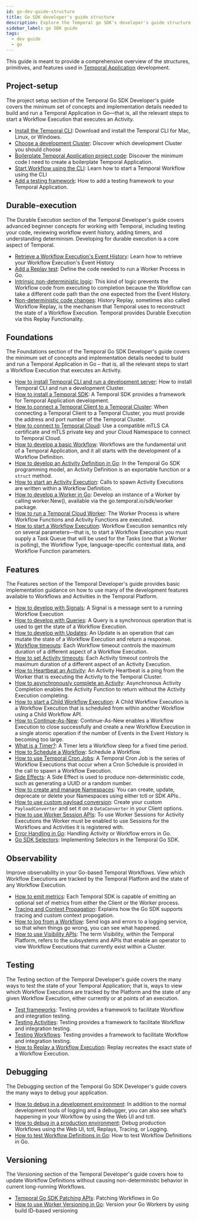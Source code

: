 ```yaml
---
id: go-dev-guide-structure
title: Go SDK developer's guide structure
description: Explore the Temporal go SDK's developer's guide structure.
sidebar_label: go SDK guide
tags:
  - dev guide
  - go
---
```


This guide is meant to provide a comprehensive overview of the structures, primitives, and features used in [Temporal Application](/temporal#temporal-application) development.

## Project-setup

The project setup section of the Temporal Go SDK Developer's guide covers the minimum set of concepts and implementation details needed to build and run a Temporal Application in Go—that is, all the relevant steps to start a Workflow Execution that executes an Activity.

- [Install the Temporal CLI](/go/chapter-project-setup/install-cli): Download and install the Temporal CLI for Mac, Linux, or Windows.
- [Choose a development Cluster](/go/chapter-project-setup/choose-dev-cluster): Discover which development Cluster you should choose
- [Boilerplate Temporal Application project code](/go/chapter-project-setup/project-structure): Discover the minimum code I need to create a boilerplate Temporal Application.
- [Start Workflow using the CLI](/go/chapter-project-setup/backgroundcheck-boilerplate-start-workflow): Learn how to start a Temporal Workflow using the CLI
- [Add a testing framework](/go/generated/backgroundcheck-boilerplate-add-test-framework): How to add a testing framework to your Temporal Application.

## Durable-execution

The Durable Execution section of the Temporal Developer's guide covers advanced beginner concepts for working with Temporal, including testing your code, reviewing workflow event history, adding timers, and understanding determinism. Developing for durable execution is a core aspect of Temporal.

- [Retrieve a Workflow Execution's Event History](/go/chapter-durable-execution/retrieve-event-history): Learn how to retrieve your Workflow Execution's Event History
- [Add a Replay test](/go/generated/add-replay-test-to-background-check-workflow): Define the code needed to run a Worker Process in Go.
- [Intrinsic non-deterministic logic](/go/generated/backgroundcheck-replay-intrinsic-non-determinism): This kind of logic prevents the Workflow code from executing to completion because the Workflow can take a different code path than the one expected from the Event History.
- [Non-deterministic code changes](/go/chapter-durable-execution/non-deterministic-code-changes): History Replay, sometimes also called Workflow Replay, is the mechanism that Temporal uses to reconstruct the state of a Workflow Execution. Temporal provides Durable Execution via this Replay Functionality.

## Foundations

The Foundations section of the Temporal Go SDK Developer's guide covers the minimum set of concepts and implementation details needed to build and run a Temporal Application in Go – that is, all the relevant steps to start a Workflow Execution that executes an Activity.

- [How to install Temporal CLI and run a development server](/self-hosted/how-to-install-temporal-cli): How to install Temporal CLI and run a development Cluster.
- [How to install a Temporal SDK](/go/add-sdk): A Temporal SDK provides a framework for Temporal Application development.
- [How to connect a Temporal Client to a Temporal Cluster](/go/connect-to-a-dev-cluster): When connecting a Temporal Client to a Temporal Cluster, you must provide the address and port number of the Temporal Cluster.
- [How to connect to Temporal Cloud](/go/connect-to-temporal-cloud): Use a compatible mTLS CA certificate and mTLS private key and your Cloud Namespace to connect to Temporal Cloud.
- [How to develop a basic Workflow](/go/developing-workflows): Workflows are the fundamental unit of a Temporal Application, and it all starts with the development of a Workflow Definition.
- [How to develop an Activity Definition in Go](/go/generated/how-to-develop-an-activity-definition-in-go): In the Temporal Go SDK programming model, an Activity Definition is an exportable function or a `struct` method.
- [How to start an Activity Execution](/go/spawning-activities): Calls to spawn Activity Executions are written within a Workflow Definition.
- [How to develop a Worker in Go](/go/generated/how-to-develop-a-worker-in-go): Develop an instance of a Worker by calling worker.New(), available via the go.temporal.io/sdk/worker package.
- [How to run a Temporal Cloud Worker](/go/run-a-temporal-cloud-worker): The Worker Process is where Workflow Functions and Activity Functions are executed.
- [How to start a Workflow Execution](/go/spawning-workflows): Workflow Execution semantics rely on several parameters—that is, to start a Workflow Execution you must supply a Task Queue that will be used for the Tasks (one that a Worker is polling), the Workflow Type, language-specific contextual data, and Workflow Function parameters.

## Features

The Features section of the Temporal Developer's guide provides basic implementation guidance on how to use many of the development features available to Workflows and Activities in the Temporal Platform.

- [How to develop with Signals](/go/signals): A Signal is a message sent to a running Workflow Execution
- [How to develop with Queries](/go/queries): A Query is a synchronous operation that is used to get the state of a Workflow Execution.
- [How to develop with Updates](/go/updates): An Update is an operation that can mutate the state of a Workflow Execution and return a response.
- [Workflow timeouts](/go/workflow-timeouts): Each Workflow timeout controls the maximum duration of a different aspect of a Workflow Execution.
- [How to set Activity timeouts](/go/activity-timeouts): Each Activity timeout controls the maximum duration of a different aspect of an Activity Execution.
- [How to Heartbeat an Activity](/go/activity-heartbeats): An Activity Heartbeat is a ping from the Worker that is executing the Activity to the Temporal Cluster.
- [How to asynchronously complete an Activity](/go/async-activity-completion): Asynchronous Activity Completion enables the Activity Function to return without the Activity Execution completing.
- [How to start a Child Workflow Execution](/go/child-workflows): A Child Workflow Execution is a Workflow Execution that is scheduled from within another Workflow using a Child Workflow API.
- [How to Continue-As-New](/go/continue-as-new): Continue-As-New enables a Workflow Execution to close successfully and create a new Workflow Execution in a single atomic operation if the number of Events in the Event History is becoming too large.
- [What is a Timer?](/go/timers): A Timer lets a Workflow sleep for a fixed time period.
- [How to Schedule a Workflow](/go/schedules): Schedule a Workflow.
- [How to use Temporal Cron Jobs](/go/cron-jobs): A Temporal Cron Job is the series of Workflow Executions that occur when a Cron Schedule is provided in the call to spawn a Workflow Execution.
- [Side Effects](/go/side-effects): A Side Effect is used to produce non-deterministic code, such as generating a UUID or a random number.
- [How to create and manage Namespaces](/go/namespaces): You can create, update, deprecate or delete your Namespaces using either tctl or SDK APIs..
- [How to use custom payload conversion](/go/custom-payload-conversion): Create your custom `PayloadConverter` and set it on a `DataConverter` in your Client options.
- [How to use Worker Session APIs](/go/worker-sessions): To use Worker Sessions for Activity Executions the Worker must be enabled to use Sessions for the Workflows and Activities it is registered with.
- [Error Handling in Go](/go/error-handling): Handling Activity or Workflow errors in Go.
- [Go SDK Selectors](/go/selectors): Implementing Selectors in the Temporal Go SDK.

## Observability

Improve observability in your Go-based Temporal Workflows. View which Workflow Executions are tracked by the Temporal Platform and the state of any Workflow Execution.

- [How to emit metrics](/go/metrics): Each Temporal SDK is capable of emitting an optional set of metrics from either the Client or the Worker process.
- [Tracing and Context Propagation](/go/tracing): Explains how the Go SDK supports tracing and custom context propogation.
- [How to log from a Workflow](/go/logging): Send logs and errors to a logging service, so that when things go wrong, you can see what happened.
- [How to use Visibility APIs](/go/visibility): The term Visibility, within the Temporal Platform, refers to the subsystems and APIs that enable an operator to view Workflow Executions that currently exist within a Cluster.

## Testing

The Testing section of the Temporal Developer's guide covers the many ways to test the state of your Temporal Application; that is, ways to view which Workflow Executions are tracked by the Platform and the state of any given Workflow Execution, either currently or at points of an execution.

- [Test frameworks](/go/testing-frameworks): Testing provides a framework to facilitate Workflow and integration testing.
- [Testing Activities](/go/testing-activities): Testing provides a framework to facilitate Workflow and integration testing.
- [Testing Workflows](/go/testing-workflows): Testing provides a framework to facilitate Workflow and integration testing.
- [How to Replay a Workflow Execution](/go/replays): Replay recreates the exact state of a Workflow Execution.

## Debugging

The Debugging section of the Temporal Go SDK Developer's guide covers the many ways to debug your application.

- [How to debug in a development environment](/go/debug-environment-development): In addition to the normal development tools of logging and a debugger, you can also see what’s happening in your Workflow by using the Web UI and tctl.
- [How to debug in a production environment](/go/debug-environment-production): Debug production Workflows using the Web UI, tctl, Replays, Tracing, or Logging.
- [How to test Workflow Definitions in Go](/go/how-to-test-workflow-definitions-in-go): How to test Workflow Definitions in Go.

## Versioning

The Versioning section of the Temporal Developer's guide covers how to update Workflow Definitions without causing non-deterministic behavior in current long-running Workflows.

- [Temporal Go SDK Patching APIs](/go/patching): Patching Workflows in Go
- [How to use Worker Versioning in Go](/go/how-to-use-worker-versioning-in-go): Version your Go Workers by using build ID–based versioning
